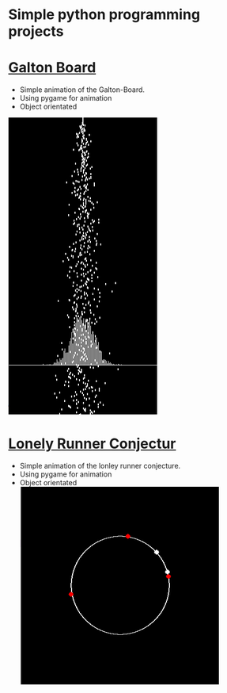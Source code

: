 # Simple python programming projects

# [Galton Board](https://github.com/Timokko/GaltonBoard/blob/master/GaltonBoard.py)
* Simple animation of the Galton-Board.
* Using pygame for animation
* Object orientated 

![](/images/galton.png)


# [Lonely Runner Conjectur](https://github.com/TimoKropp/LonelyRunner/blob/master/lonely_runner.py)
* Simple animation of the lonley runner conjecture.
* Using pygame for animation
* Object orientated 
![](/images/lonely_runner.png)
